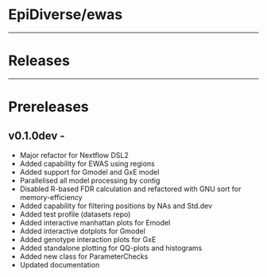 # EpiDiverse/ewas
---
# Releases

---
# Prereleases
## v0.1.0dev - 
* Major refactor for Nextflow DSL2
* Added capability for EWAS using regions
* Added support for Gmodel and GxE model
* Parallelised all model processing by contig
* Disabled R-based FDR calculation and refactored with GNU sort for memory-efficiency
* Added capability for filtering positions by NAs and Std.dev
* Added test profile (datasets repo)
* Added interactive manhattan plots for Emodel
* Added interactive dotplots for Gmodel
* Added genotype interaction plots for GxE
* Added standalone plotting for QQ-plots and histograms
* Added new class for ParameterChecks
* Updated documentation